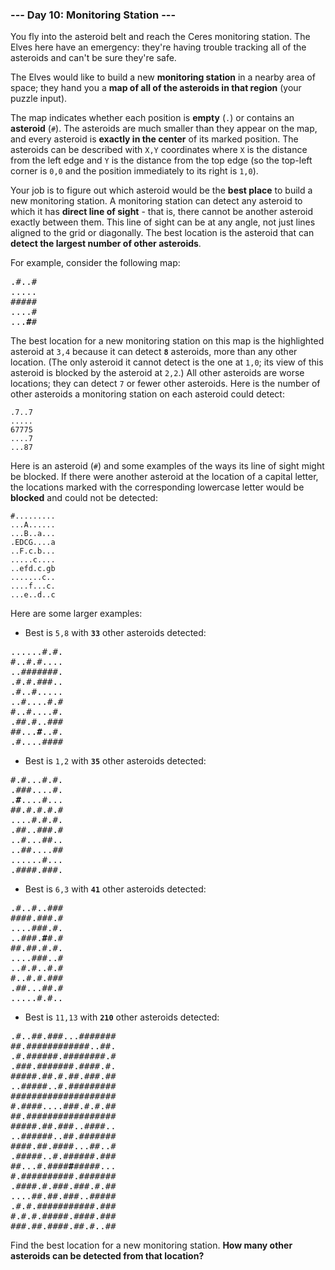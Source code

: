 ### --- Day 10: Monitoring Station ---

You fly into the asteroid belt and reach the Ceres monitoring station. The
Elves here have an emergency: they're having trouble tracking all of the
asteroids and can't be sure they're safe.

The Elves would like to build a new **monitoring station** in a nearby area of
space; they hand you a **map of all of the asteroids in that region** (your
puzzle input).

The map indicates whether each position is **empty** (`.`) or contains an
**asteroid** (`#`). The asteroids are much smaller than they appear on the map,
and every asteroid is **exactly in the center** of its marked position. The
asteroids can be described with `X,Y` coordinates where `X` is the distance
from the left edge and `Y` is the distance from the top edge (so the top-left
corner is `0,0` and the position immediately to its right is `1,0`).

Your job is to figure out which asteroid would be the **best place** to build a
new monitoring station. A monitoring station can detect any asteroid to
which it has **direct line of sight** - that is, there cannot be another
asteroid exactly between them. This line of sight can be at any angle, not
just lines aligned to the grid or diagonally. The best location is the
asteroid that can **detect the largest number of other asteroids**.

For example, consider the following map:
<pre>
.#..#
.....
#####
....#
...<b>#</b>#
</pre>
The best location for a new monitoring station on this map is the
highlighted asteroid at `3,4` because it can detect **`8`** asteroids, more than
any other location. (The only asteroid it cannot detect is the one at `1,0`;
its view of this asteroid is blocked by the asteroid at `2,2`.) All other
asteroids are worse locations; they can detect `7` or fewer other asteroids.
Here is the number of other asteroids a monitoring station on each asteroid
could detect:
```
.7..7
.....
67775
....7
...87
```
Here is an asteroid (`#`) and some examples of the ways its line of sight
might be blocked. If there were another asteroid at the location of a
capital letter, the locations marked with the corresponding lowercase
letter would be **blocked** and could not be detected:
```
#.........
...A......
...B..a...
.EDCG....a
..F.c.b...
.....c....
..efd.c.gb
.......c..
....f...c.
...e..d..c
```
Here are some larger examples:

- Best is `5,8` with **`33`** other asteroids detected:
<pre>
......#.#.
#..#.#....
..#######.
.#.#.###..
.#..#.....
..#....#.#
#..#....#.
.##.#..###
##...<b>#</b>..#.
.#....####
</pre>
- Best is `1,2` with **`35`** other asteroids detected:
<pre>
#.#...#.#.
.###....#.
.<b>#</b>....#...
##.#.#.#.#
....#.#.#.
.##..###.#
..#...##..
..##....##
......#...
.####.###.
</pre>
- Best is `6,3` with **`41`** other asteroids detected:
<pre>
.#..#..###
####.###.#
....###.#.
..###.<b>#</b>#.#
##.##.#.#.
....###..#
..#.#..#.#
#..#.#.###
.##...##.#
.....#.#..
</pre>
- Best is `11,13` with **`210`** other asteroids detected:
<pre>
.#..##.###...#######
##.############..##.
.#.######.########.#
.###.#######.####.#.
#####.##.#.##.###.##
..#####..#.#########
####################
#.####....###.#.#.##
##.#################
#####.##.###..####..
..######..##.#######
####.##.####...##..#
.#####..#.######.###
##...#.####<b>#</b>#####...
#.##########.#######
.####.#.###.###.#.##
....##.##.###..#####
.#.#.###########.###
#.#.#.#####.####.###
###.##.####.##.#..##
</pre>
Find the best location for a new monitoring station. **How many other
asteroids can be detected from that location?**
